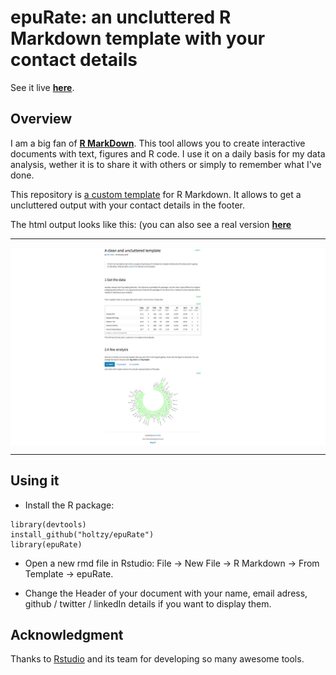    epuRate: an uncluttered R Markdown template with your contact details
===================

See it live [**here**](https://holtzy.github.io/epuRate/).

Overview
--------
I am a big fan of [**R MarkDown**](https://rmarkdown.rstudio.com). This tool allows you to create interactive documents with text, figures and R code. I use it on a daily basis for my data analysis, wether it is to share it with others or simply to remember what I've done.

This repository is [a custom template](https://holtzy.github.io/epuRate/) for R Markdown. It allows to get a uncluttered output with your contact details in the footer.

The html output looks like this: (you can also see a real version [**here**](https://holtzy.github.io/epuRate/)

***
<img align="center" src="screen_shot.png">

***


Using it
--------

- Install the R package:
```
library(devtools)
install_github("holtzy/epuRate")
library(epuRate)
```
- Open a new rmd file in Rstudio: File -> New File -> R Markdown -> From Template -> epuRate.

- Change  the Header of your document with your name, email adress, github / twitter / linkedIn details if you want to display them.




Acknowledgment
--------
Thanks to [Rstudio](https://www.rstudio.com) and its team for developing so many awesome tools.










